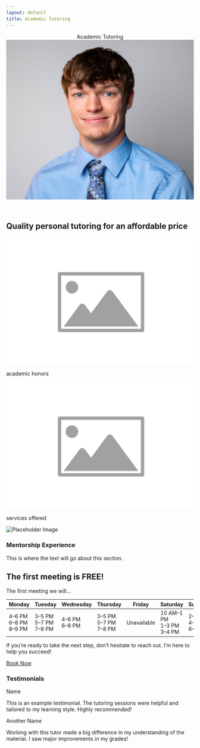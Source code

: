 ```yaml
---
layout: default
title: Academic Tutoring
---
```


<section class="tutoring-banner">
  <header class="tutoring-header">
    <div class="tutoring-header-left">Academic Tutoring</div>
    <div class="tutoring-header-right">
      <a href="/zach_stucky" aria-label="Go to homepage">
        <img src="./../assets/profile.jpg" alt="Profile Picture" />
      </a>
    </div>
  </header>
  <h2>Quality personal tutoring for an affordable price</h2>
  <div class="tutoring-cards">
    <div class="tutoring-card">
      <img src="./../assets/placeholder.svg" alt="Placeholder Image">
      <p>academic honors</p>
    </div>
    <div class="tutoring-card">
      <img src="./../assets/placeholder.svg" alt="Placeholder Image">
      <p>services offered</p>
    </div>
    <div class="tutoring-card">
      <img src="./../assets/s45.heic" alt="Placeholder Image">
      <h3>Mentorship Experience</h3>
      <p>This is where the text will go about this section.</p>
    </div>
  </div>
</section>

<section class="schedule-box">
  <h2>The first meeting is <strong>FREE!</strong></h2>
  <p>The first meeting we will...</p>
  <div class="table-wrapper">
    <table class="availability-table">
      <thead>
        <tr>
          <th>Monday</th>
          <th>Tuesday</th>
          <th>Wednesday</th>
          <th>Thursday</th>
          <th>Friday</th>
          <th>Saturday</th>
          <th>Sunday</th>
        </tr>
      </thead>
      <tbody>
        <tr>
          <td>4–6 PM<br>6–8 PM<br>8–9 PM</td>
          <td>3–5 PM<br>5–7 PM<br>7–8 PM</td>
          <td>4–6 PM<br>6–8 PM</td>
          <td>3–5 PM<br>5–7 PM<br>7–8 PM</td>
          <td>Unavailable</td>
          <td>10 AM–1 PM<br>1–3 PM<br>3–4 PM</td>
          <td>2–4 PM<br>4–6 PM<br>6–7 PM</td>
        </tr>
      </tbody>
    </table>
  </div>
  <p>If you’re ready to take the next step, don’t hesitate to reach out. I’m here to help you succeed!</p>
  <a href="/contact" class="book-now-button">Book Now</a>
</section>


<section class="testimonial-box">
  <h3>Testimonials</h3>

  <div class="testimonial-entry">
    <div class="testimonial-name-tag">Name</div>
    <p>This is an example testimonial. The tutoring sessions were helpful and tailored to my learning style. Highly recommended!</p>
  </div>

  <div class="testimonial-entry">
    <div class="testimonial-name-tag">Another Name</div>
    <p>Working with this tutor made a big difference in my understanding of the material. I saw major improvements in my grades!</p>
  </div>

</section>
